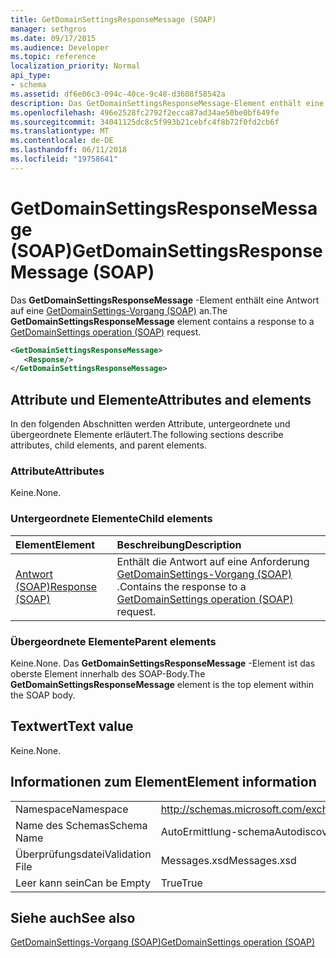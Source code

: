 ```yaml
---
title: GetDomainSettingsResponseMessage (SOAP)
manager: sethgros
ms.date: 09/17/2015
ms.audience: Developer
ms.topic: reference
localization_priority: Normal
api_type:
- schema
ms.assetid: df6e06c3-094c-40ce-9c48-d3608f58542a
description: Das GetDomainSettingsResponseMessage-Element enthält eine Antwort auf eine GetDomainSettings-Vorgang (SOAP) an.
ms.openlocfilehash: 496e2528fc2792f2ecca87ad34ae50be0bf649fe
ms.sourcegitcommit: 34041125dc8c5f993b21cebfc4f8b72f0fd2cb6f
ms.translationtype: MT
ms.contentlocale: de-DE
ms.lasthandoff: 06/11/2018
ms.locfileid: "19758641"
---
```

# <a name="getdomainsettingsresponsemessage-soap"></a><span data-ttu-id="04753-103">GetDomainSettingsResponseMessage (SOAP)</span><span class="sxs-lookup"><span data-stu-id="04753-103">GetDomainSettingsResponseMessage (SOAP)</span></span>

<span data-ttu-id="04753-104">Das **GetDomainSettingsResponseMessage** -Element enthält eine Antwort auf eine [GetDomainSettings-Vorgang (SOAP)](getdomainsettings-operation-soap.md) an.</span><span class="sxs-lookup"><span data-stu-id="04753-104">The **GetDomainSettingsResponseMessage** element contains a response to a [GetDomainSettings operation (SOAP)](getdomainsettings-operation-soap.md) request.</span></span> 
  
```XML
<GetDomainSettingsResponseMessage>
   <Response/>
</GetDomainSettingsResponseMessage>
```

## <a name="attributes-and-elements"></a><span data-ttu-id="04753-105">Attribute und Elemente</span><span class="sxs-lookup"><span data-stu-id="04753-105">Attributes and elements</span></span>

<span data-ttu-id="04753-106">In den folgenden Abschnitten werden Attribute, untergeordnete und übergeordnete Elemente erläutert.</span><span class="sxs-lookup"><span data-stu-id="04753-106">The following sections describe attributes, child elements, and parent elements.</span></span>
  
### <a name="attributes"></a><span data-ttu-id="04753-107">Attribute</span><span class="sxs-lookup"><span data-stu-id="04753-107">Attributes</span></span>

<span data-ttu-id="04753-108">Keine.</span><span class="sxs-lookup"><span data-stu-id="04753-108">None.</span></span>
  
### <a name="child-elements"></a><span data-ttu-id="04753-109">Untergeordnete Elemente</span><span class="sxs-lookup"><span data-stu-id="04753-109">Child elements</span></span>

|<span data-ttu-id="04753-110">**Element**</span><span class="sxs-lookup"><span data-stu-id="04753-110">**Element**</span></span>|<span data-ttu-id="04753-111">**Beschreibung**</span><span class="sxs-lookup"><span data-stu-id="04753-111">**Description**</span></span>|
|:-----|:-----|
|[<span data-ttu-id="04753-112">Antwort (SOAP)</span><span class="sxs-lookup"><span data-stu-id="04753-112">Response (SOAP)</span></span>](response-soap.md) <br/> |<span data-ttu-id="04753-113">Enthält die Antwort auf eine Anforderung [GetDomainSettings-Vorgang (SOAP)](getdomainsettings-operation-soap.md) .</span><span class="sxs-lookup"><span data-stu-id="04753-113">Contains the response to a [GetDomainSettings operation (SOAP)](getdomainsettings-operation-soap.md) request.</span></span>  <br/> |
   
### <a name="parent-elements"></a><span data-ttu-id="04753-114">Übergeordnete Elemente</span><span class="sxs-lookup"><span data-stu-id="04753-114">Parent elements</span></span>

<span data-ttu-id="04753-115">Keine.</span><span class="sxs-lookup"><span data-stu-id="04753-115">None.</span></span> <span data-ttu-id="04753-116">Das **GetDomainSettingsResponseMessage** -Element ist das oberste Element innerhalb des SOAP-Body.</span><span class="sxs-lookup"><span data-stu-id="04753-116">The **GetDomainSettingsResponseMessage** element is the top element within the SOAP body.</span></span> 
  
## <a name="text-value"></a><span data-ttu-id="04753-117">Textwert</span><span class="sxs-lookup"><span data-stu-id="04753-117">Text value</span></span>

<span data-ttu-id="04753-118">Keine.</span><span class="sxs-lookup"><span data-stu-id="04753-118">None.</span></span>
  
## <a name="element-information"></a><span data-ttu-id="04753-119">Informationen zum Element</span><span class="sxs-lookup"><span data-stu-id="04753-119">Element information</span></span>

|||
|:-----|:-----|
|<span data-ttu-id="04753-120">Namespace</span><span class="sxs-lookup"><span data-stu-id="04753-120">Namespace</span></span>  <br/> |http://schemas.microsoft.com/exchange/2010/Autodiscover  <br/> |
|<span data-ttu-id="04753-121">Name des Schemas</span><span class="sxs-lookup"><span data-stu-id="04753-121">Schema Name</span></span>  <br/> |<span data-ttu-id="04753-122">AutoErmittlung-schema</span><span class="sxs-lookup"><span data-stu-id="04753-122">Autodiscover schema</span></span>  <br/> |
|<span data-ttu-id="04753-123">Überprüfungsdatei</span><span class="sxs-lookup"><span data-stu-id="04753-123">Validation File</span></span>  <br/> |<span data-ttu-id="04753-124">Messages.xsd</span><span class="sxs-lookup"><span data-stu-id="04753-124">Messages.xsd</span></span>  <br/> |
|<span data-ttu-id="04753-125">Leer kann sein</span><span class="sxs-lookup"><span data-stu-id="04753-125">Can be Empty</span></span>  <br/> |<span data-ttu-id="04753-126">True</span><span class="sxs-lookup"><span data-stu-id="04753-126">True</span></span>  <br/> |
   
## <a name="see-also"></a><span data-ttu-id="04753-127">Siehe auch</span><span class="sxs-lookup"><span data-stu-id="04753-127">See also</span></span>



[<span data-ttu-id="04753-128">GetDomainSettings-Vorgang (SOAP)</span><span class="sxs-lookup"><span data-stu-id="04753-128">GetDomainSettings operation (SOAP)</span></span>](getdomainsettings-operation-soap.md)

